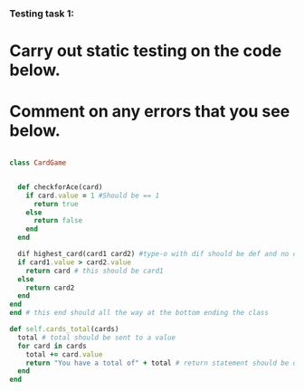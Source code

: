 ### Testing task 1:

# Carry out static testing on the code below.
# Comment on any errors that you see below.
```ruby

class CardGame


  def checkforAce(card)
    if card.value = 1 #Should be == 1
      return true
    else
      return false
    end
  end

  dif highest_card(card1 card2) #type-o with dif should be def and no comma between them
  if card1.value > card2.value
    return card # this should be card1
  else
    return card2
  end
end
end # this end should all the way at the bottom ending the class

def self.cards_total(cards)
  total # total should be sent to a value
  for card in cards
    total += card.value
    return "You have a total of" + total # return statement should be outside the loop
  end
end
```
